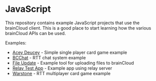 
# JavaScript

This repository contains example JavaScript projects that use the brainCloud client. This is a good place to start learning how the various brainCloud APIs can be used.

Examples:
- [Acey Deucey](AceyDeucey/readme.md) - Simple single player card game example
- [BCChat](bcchat/readme.md) - RTT chat system example
- [File Update](FileUploader/readme.md) - Example tool for uploading files to brainCloud
- [Relay Test App](RelayTestApp/README.md) - Example app using relay server
- [Warstone](warstone/readme.md) - RTT multiplayer card game example
